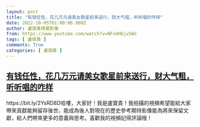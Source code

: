 ```yaml
---
layout: post
title: "有钱任性，花几万元请美女歌星前来送行，财大气粗，听听唱的咋样"
date: 2022-10-05T01:00:06.000Z
author: 盧保貴視覺影像
from: https://www.youtube.com/watch?v=NFxUHbjvSWs
tags: [ 盧保貴 ]
comments: True
categories: [ 盧保貴 ]
---
```

<!--1664931606000-->
[有钱任性，花几万元请美女歌星前来送行，财大气粗，听听唱的咋样](https://www.youtube.com/watch?v=NFxUHbjvSWs)
------

<div>
https://bit.ly/2YsRD8D哈嘍，大家好！我是盧寶貴！我拍攝的視頻希望能給大家帶來貢獻能夠留存後世，能成為後人對現在的歷史參考期待影像能為將來保留文獻，給人們帶來更多的意義與思考。喜歡我的視頻記得評論哦！
</div>
